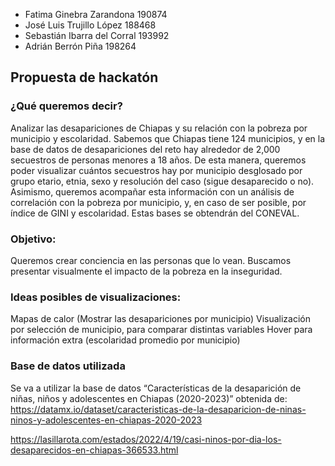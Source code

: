 * Fatima Ginebra Zarandona 190874
* José Luis Trujillo López 188468
* Sebastián Ibarra del Corral 193992
* Adrián Berrón Piña 198264

## Propuesta de hackatón

### ¿Qué queremos decir?

Analizar las desapariciones de Chiapas y su relación con la pobreza por municipio y escolaridad. Sabemos que Chiapas tiene 124 municipios, y en la base de datos de desapariciones del reto hay alrededor de 2,000 secuestros de personas menores a 18 años. De esta manera, queremos poder visualizar cuántos secuestros hay por municipio desglosado por grupo etario, etnia, sexo y resolución del caso (sigue desaparecido o no). Asimismo, queremos acompañar esta información con un análisis de correlación con la pobreza por municipio, y, en caso de ser posible, por índice de GINI y escolaridad. Estas bases se obtendrán del CONEVAL.

### Objetivo: 
Queremos crear conciencia en las personas que lo vean. Buscamos presentar visualmente el impacto de la pobreza en la inseguridad. 

### Ideas posibles de visualizaciones:
Mapas de calor (Mostrar las desapariciones por municipio)
Visualización por selección de municipio, para comparar distintas variables
Hover para información extra (escolaridad promedio por municipio)

### Base de datos utilizada
Se va a utilizar la base de datos “Características de la desaparición de niñas, niños y adolescentes en Chiapas (2020-2023)” obtenida de: https://datamx.io/dataset/caracteristicas-de-la-desaparicion-de-ninas-ninos-y-adolescentes-en-chiapas-2020-2023






		
https://lasillarota.com/estados/2022/4/19/casi-ninos-por-dia-los-desaparecidos-en-chiapas-366533.html

